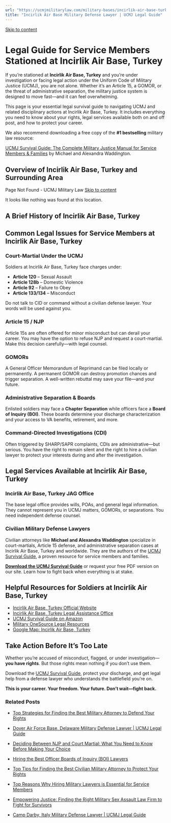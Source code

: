 ```yaml
---
url: "https://ucmjmilitarylaw.com/military-bases/incirlik-air-base-turkey-military-defense-lawyer-ucmj-legal-guide/"
title: "Incirlik Air Base Military Defense Lawyer | UCMJ Legal Guide"
---
```


[Skip to content](https://ucmjmilitarylaw.com/military-bases/incirlik-air-base-turkey-military-defense-lawyer-ucmj-legal-guide/#content)

# Legal Guide for Service Members Stationed at Incirlik Air Base, Turkey

If you’re stationed at **Incirlik Air Base, Turkey** and you’re under investigation or facing legal action under the Uniform Code of Military Justice (UCMJ), you are not alone. Whether it’s an Article 15, a GOMOR, or the threat of administrative separation, the military justice system is designed to move fast—and it can feel overwhelming.

This page is your essential legal survival guide to navigating UCMJ and related disciplinary actions at Incirlik Air Base, Turkey. It includes everything you need to know about your rights, legal services available both on and off post, and how to protect your career.

We also recommend downloading a free copy of the **#1 bestselling** military law resource:

[UCMJ Survival Guide: The Complete Military Justice Manual for Service Members & Families](https://www.amazon.com/dp/B0FCDD3B2Z) by Michael and Alexandra Waddington.

## Overview of Incirlik Air Base, Turkey and Surrounding Area

Page Not Found - UCMJ Military Law [Skip to content](https://ucmjmilitarylaw.com/military-bases/incirlik-air-base-turkey-military-defense-lawyer-ucmj-legal-guide/%7Blocation7#content)

It looks like nothing was found at this location.

## A Brief History of Incirlik Air Base, Turkey

## Common Legal Issues for Service Members at Incirlik Air Base, Turkey

### Court-Martial Under the UCMJ

Soldiers at Incirlik Air Base, Turkey face charges under:

- **Article 120** – Sexual Assault
- **Article 128b** – Domestic Violence
- **Article 92** – Failure to Obey
- **Article 133/134** – Misconduct

Do not talk to CID or command without a civilian defense lawyer. Your words will be used against you.

### Article 15 / NJP

Article 15s are often offered for minor misconduct but can derail your career. You may have the option to refuse NJP and request a court-martial. Make this decision carefully—with legal counsel.

### GOMORs

A General Officer Memorandum of Reprimand can be filed locally or permanently. A permanent GOMOR can destroy promotion chances and trigger separation. A well-written rebuttal may save your file—and your future.

### Administrative Separation & Boards

Enlisted soldiers may face a **Chapter Separation** while officers face a **Board of Inquiry (BOI)**. These boards determine your discharge characterization and your access to VA benefits, retirement, and more.

### Command-Directed Investigations (CDI)

Often triggered by SHARP/SAPR complaints, CDIs are administrative—but serious. You have the right to remain silent and the right to hire a civilian lawyer to protect your interests during and after the investigation.

## Legal Services Available at Incirlik Air Base, Turkey

### Incirlik Air Base, Turkey JAG Office

The base legal office provides wills, POAs, and general legal information. They cannot represent you in UCMJ matters, GOMORs, or separations. You need independent defense counsel.

### Civilian Military Defense Lawyers

Civilian attorneys like **Michael and Alexandra Waddington** specialize in court-martials, Article 15 defense, and administrative separation cases at Incirlik Air Base, Turkey and worldwide. They are the authors of the [UCMJ Survival Guide](https://www.amazon.com/dp/B0FCDD3B2Z), a proven resource for service members and families.

**[Download the UCMJ Survival Guide](https://www.amazon.com/dp/B0FCDD3B2Z)** or request your free PDF version on our site. Learn how to fight back when everything is at stake.

## Helpful Resources for Soldiers at Incirlik Air Base, Turkey

- [Incirlik Air Base, Turkey Official Website](https://ucmjmilitarylaw.com/military-bases/incirlik-air-base-turkey-military-defense-lawyer-ucmj-legal-guide/%7Blocation12%7D)
- [Incirlik Air Base, Turkey Legal Assistance Office](https://ucmjmilitarylaw.com/military-bases/incirlik-air-base-turkey-military-defense-lawyer-ucmj-legal-guide/%7Blocation13%7D)
- [UCMJ Survival Guide on Amazon](https://www.amazon.com/dp/B0FCDD3B2Z)
- [Military OneSource Legal Resources](https://www.militaryonesource.mil/legal/)
- [Google Map: Incirlik Air Base, Turkey](https://ucmjmilitarylaw.com/military-bases/incirlik-air-base-turkey-military-defense-lawyer-ucmj-legal-guide/%7Blocation14%7D)

## Take Action Before It’s Too Late

Whether you’re accused of misconduct, flagged, or under investigation— **you have rights**. But those rights mean nothing if you don’t use them.

Download the [UCMJ Survival Guide](https://www.amazon.com/dp/B0FCDD3B2Z), protect your discharge, and get legal help from a defense lawyer who understands the battlefield you’re on.

**This is your career. Your freedom. Your future. Don’t wait—fight back.**

### Related Posts

- [Top Strategies for Finding the Best Military Attorney to Defend Your Rights](https://ucmjmilitarylaw.com/best-military-attorney/)
- [Dover Air Force Base, Delaware Military Defense Lawyer \| UCMJ Legal Guide](https://ucmjmilitarylaw.com/dover-air-force-base-delaware-military-defense-lawyer-ucmj-legal-guide/)
- [Deciding Between NJP and Court Martial: What You Need to Know Before Making Your Choice](https://ucmjmilitarylaw.com/should-i-turn-down-njp-and-demand-a-court-martial/)
- [Hiring the Best Officer Boards of Inquiry (BOI) Lawyers](https://ucmjmilitarylaw.com/military-defense-lawyers/boards-of-inquiry-lawyers/)

- [Top Tips for Finding the Best Civilian Military Attorney to Protect Your Rights](https://ucmjmilitarylaw.com/best-civilian-military-attorney/)
- [Top Reasons Why Hiring Military Lawyers is Essential for Service Members](https://ucmjmilitarylaw.com/military-lawyers/)
- [Empowering Justice: Finding the Right Military Sex Assault Law Firm to Fight for Survivors](https://ucmjmilitarylaw.com/military-sex-assault-law-firm/)
- [Camp Darby, Italy Military Defense Lawyer \| UCMJ Legal Guide](https://ucmjmilitarylaw.com/camp-darby-italy-military-defense-lawyer-ucmj-legal-guide/)
